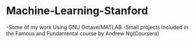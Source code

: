 # Machine-Learning-Stanford
-Some of my work Using GNU Octave/MATLAB 
-Small projects included in the Famous and Fundamental course by Andrew Ng(Coursera)
